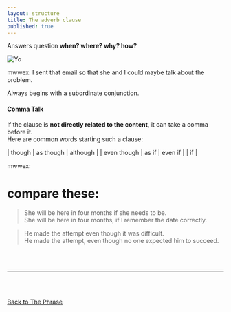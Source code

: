 ```yaml
---
layout: structure
title: The adverb clause
published: true
---
```


Answers question **when? where? why? how?**    



![Yo]({{site.baseurl}}/_structures/images%3AStenographer%20.png)




mwwex: I sent that email so that she and I could maybe talk about the problem.  

Always begins with a subordinate conjunction.  

#### Comma Talk  

If the clause is **not directly related to the content**, it can take a comma before it.  
Here are common words starting such a clause:  


| though | as though | although |
| even though | as if | even if |
| if |  


mwwex:  
# compare these:  
>She will be here in four months if she needs to be.  
>She will be here in four months, if I remember the date correctly.  

>He made the attempt even though it was difficult.  
>He made the attempt, even though no one expected him to succeed.  


<br/>
<br/>

---

<br/>
<br/>

[Back to The Phrase]({{site.baseurl}}/structures/the-phrase)
